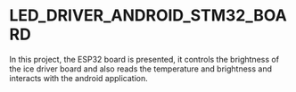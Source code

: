 # LED_DRIVER_ANDROID_STM32_BOARD
In this project, the ESP32 board is presented, it controls the brightness of the ice driver board and also reads the temperature and brightness and interacts with the android application.

